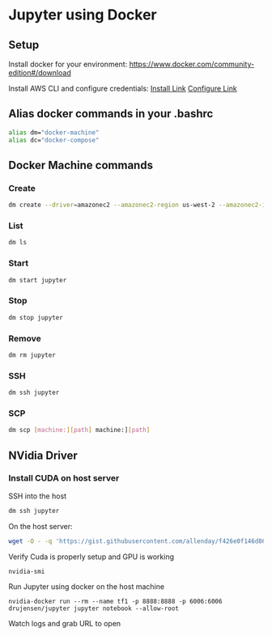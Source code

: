 # Jupyter using Docker

## Setup
Install docker for your environment:
https://www.docker.com/community-edition#/download

Install AWS CLI and configure credentials:
[Install Link](http://docs.aws.amazon.com/cli/latest/userguide/installing.html)
[Configure Link](http://docs.aws.amazon.com/cli/latest/userguide/cli-chap-getting-started.html)

## Alias docker commands in your .bashrc
```bash
alias dm="docker-machine"
alias dc="docker-compose"
```

## Docker Machine commands

### Create
```bash
dm create --driver=amazonec2 --amazonec2-region us-west-2 --amazonec2-instance-type p2.xlarge jupyter
```

### List
```bash
dm ls
```

### Start
```bash
dm start jupyter
```

### Stop
```bash
dm stop jupyter
```

### Remove
```bash
dm rm jupyter
```

### SSH
```bash
dm ssh jupyter
```

### SCP
```bash
dm scp [machine:][path] machine:][path]
```

## NVidia Driver

### Install CUDA on host server
SSH into the host
```bash
dm ssh jupyter
```

On the host server:
```bash
wget -O - -q 'https://gist.githubusercontent.com/allenday/f426e0f146d86bfc3dada06eda55e123/raw/41b6d3bc8ab2dfe1e1d09135851c8f11b8dc8db3/install-cuda.sh' | sudo bash
```

Verify Cuda is properly setup and GPU is working
```bash
nvidia-smi
```

Run Jupyter using docker on the host machine
```
nvidia-docker run --rm --name tf1 -p 8888:8888 -p 6006:6006 drujensen/jupyter jupyter notebook --allow-root
```

Watch logs and grab URL to open

